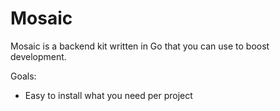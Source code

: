 # Mosaic

Mosaic is a backend kit written in Go that you can use to boost development.

Goals:
 - Easy to install what you need per project